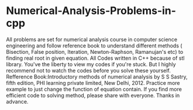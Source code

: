 # Numerical-Analysis-Problems-in-cpp
All problems are set for numerical analysis course in computer science engineering and follow reference book to understand different methods ( Bisection, False position, Iteration, Newton-Raphson, Ramanujan's etc) to finding real root in given equation.
All Codes written in C++ because of stl library. You've the liberty to view my codes if you're stuck.
But I highly recommend not to watch the codes before you solve these yourself.
Refference Book:Introductory methods of numerical analysis by S S Sastry, fifth edition, PHI learning private limited, New Delhi, 2012.
Practice more example to just change the function of equation contain.
If you find more efficient code to solving method, please share with everyone.
Thanks in advance.
